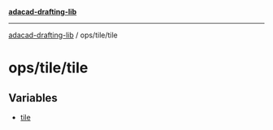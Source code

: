 [**adacad-drafting-lib**](../../../README.md)

***

[adacad-drafting-lib](../../../modules.md) / ops/tile/tile

# ops/tile/tile

## Variables

- [tile](variables/tile.md)

